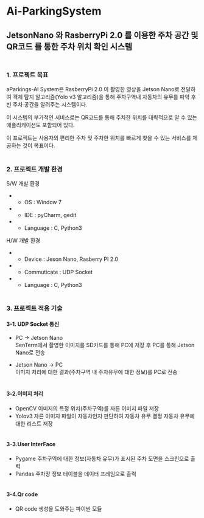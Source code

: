 # Ai-ParkingSystem
## JetsonNano 와 RasberryPi 2.0 를 이용한 주차 공간 및 QR코드 를 통한 주차 위치 확인 시스템<br/><br/>

### **1. 프로젝트 목표**
aParkings-AI System은 RasberryPi 2.0 이 촬영한 영상을 Jetson Nano로 전달하여 객체 탐지 알고리즘(Yolo v3 알고리즘)을 통해 주차구역내 자동차의 유무를 파악 후 빈 주차 공간을 알려주는 시스템이다. 

이 시스템의 부가적인 서비스로는 QR코드를 통해 주차한 위치를 대략적으로 알 수 있는 애플리케이션도 포함되어 있다. 

이 프로젝트는 사용자의 편리한 주차 및 주차한 위치를 빠르게 찾을 수 있는 서비스를 제공하는 것이 목표이다.<br/><br/>


### **2. 프로젝트 개발 환경**

S/W 개발 환경
* - OS : Window 7
* - IDE : pyCharm, gedit
* - Language : C, Python3

H/W 개발 환경
* - Device : Jeson Nano, Rasberry PI 2.0
* - Commuticate : UDP Socket
* - Language : C, Python3<br/><br/>

### **3. 프로젝트 적용 기술**

#### 3-1. UDP Socket 통신
- PC → Jetson Nano  
SenTerm에서 촬영한 이미지를 SD카드를 통해 PC에 저장 후 PC를 통해 Jetson Nano로 전송

- Jetson Nano → PC  
이미지 처리에 대한 결과(주차구역 내 주차유무에 대한 정보)를 PC로 전송<br/><br/>

#### 3-2.이미지 처리
- OpenCV
이미지의 특정 위치(주차구역)를 자른 이미지 파일 저장
- Yolov3
자른 이미지 파일이 자동차인지 판단하여 자동차 유무 결정
자동차 유무에 대한 리스트 저장<br/><br/>

#### 3-3.User InterFace
- Pygame
주차구역에 대한 정보(자동차 유무)가 표시된 주차 도면을 스크린으로 출력
- Pandas
주차장 정보 테이블을 데이터 프레임으로 출력<br/><br/>

#### 3-4.Qr code
- QR code 생성을 도와주는 파이썬 모듈<br/><br/>















